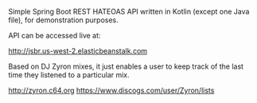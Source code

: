 Simple Spring Boot REST HATEOAS API written in Kotlin (except one Java file), for demonstration purposes.

API can be accessed live at: 

http://jsbr.us-west-2.elasticbeanstalk.com

Based on DJ Zyron mixes, it just enables a user to keep track of the last time they listened to a particular mix.

http://zyron.c64.org
https://www.discogs.com/user/Zyron/lists